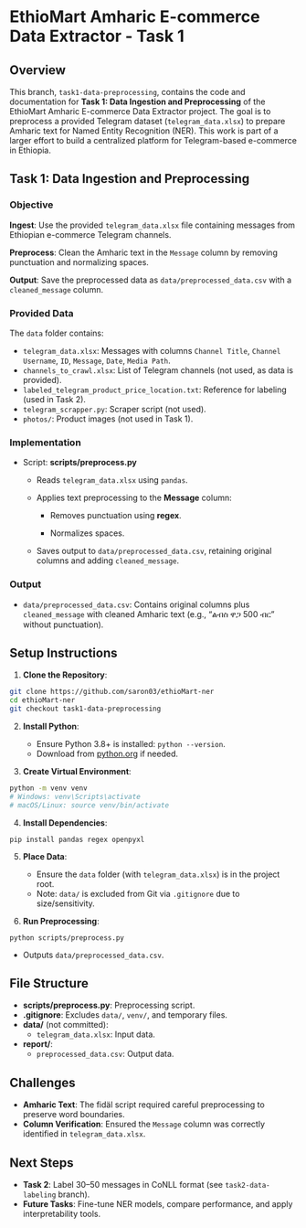 # EthioMart Amharic E-commerce Data Extractor - Task 1

## Overview

This branch, `task1-data-preprocessing`, contains the code and documentation for **Task 1: Data Ingestion and Preprocessing** of the EthioMart Amharic E-commerce Data Extractor project. The goal is to preprocess a provided Telegram dataset (`telegram_data.xlsx`) to prepare Amharic text for Named Entity Recognition (NER). This work is part of a larger effort to build a centralized platform for Telegram-based e-commerce in Ethiopia.

## Task 1: Data Ingestion and Preprocessing

### Objective

   **Ingest**: Use the provided `telegram_data.xlsx` file containing messages from Ethiopian e-commerce Telegram channels.

   **Preprocess**: Clean the Amharic text in the `Message` column by removing punctuation and normalizing spaces.
   
   **Output**: Save the preprocessed data as `data/preprocessed_data.csv` with a `cleaned_message` column.

### Provided Data

The `data` folder contains:

* `telegram_data.xlsx`: Messages with columns `Channel Title`, `Channel Username`, `ID`, `Message`, `Date`, `Media Path`.
* `channels_to_crawl.xlsx`: List of Telegram channels (not used, as data is provided).
* `labeled_telegram_product_price_location.txt`: Reference for labeling (used in Task 2).
* `telegram_scrapper.py`: Scraper script (not used).
* `photos/`: Product images (not used in Task 1).

### Implementation

* Script: **scripts/preprocess.py**

    * Reads `telegram_data.xlsx` using `pandas`.

    * Applies text preprocessing to the **Message** column:

        * Removes punctuation using **regex**.

        * Normalizes spaces.

    * Saves output to `data/preprocessed_data.csv`, retaining original columns and adding `cleaned_message`.


### Output

* `data/preprocessed_data.csv`: Contains original columns plus `cleaned_message` with cleaned Amharic text (e.g., “ልብስ ዋጋ 500 ብር” without punctuation).


## Setup Instructions

1. **Clone the Repository**:
```bash
git clone https://github.com/saron03/ethioMart-ner
cd ethioMart-ner
git checkout task1-data-preprocessing
```

2.  **Install Python**:

    * Ensure Python 3.8+ is installed: `python --version`.
    * Download from [python.org](https://www.python.org/downloads/) if needed.

3.  **Create Virtual Environment**:
```bash
python -m venv venv
# Windows: venv\Scripts\activate
# macOS/Linux: source venv/bin/activate
```

4. **Install Dependencies**:
```
pip install pandas regex openpyxl
```

5. **Place Data**:
    * Ensure the `data` folder (with `telegram_data.xlsx`) is in the project root.
    * Note: `data/` is excluded from Git via `.gitignore` due to size/sensitivity.

6. **Run Preprocessing**:
```
python scripts/preprocess.py
```

* Outputs `data/preprocessed_data.csv`.

## File Structure

* **scripts/preprocess.py**: Preprocessing script.  
* **.gitignore**: Excludes `data/`, `venv/`, and temporary files.  
* **data/** (not committed):  
  * `telegram_data.xlsx`: Input data.  
* **report/**:
  * `preprocessed_data.csv`: Output data.
## Challenges

* **Amharic Text**: The fidäl script required careful preprocessing to preserve word boundaries.  
* **Column Verification**: Ensured the `Message` column was correctly identified in `telegram_data.xlsx`.

## Next Steps

* **Task 2**: Label 30–50 messages in CoNLL format (see `task2-data-labeling` branch).
* **Future Tasks**: Fine-tune NER models, compare performance, and apply interpretability tools.